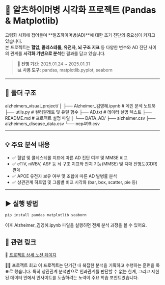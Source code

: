 # 🧠 알츠하이머병 시각화 프로젝트 (Pandas & Matplotlib)

고령화 사회에 접어들며 **알츠하이머병(AD)**에 대한 조기 진단의 중요성이 커지고 있습니다.  
본 프로젝트는 **혈압, 콜레스테롤, 유전자, 뇌 구조 지표** 등 다양한 변수와 AD 진단 사이의 관계를 **시각화 기반으로 분석**한 결과를 담고 있습니다.

> **📅 진행 기간:** 2025.01.24 ~ 2025.01.31  
> **📊 사용 도구:** pandas, matplotlib.pyplot, seaborn

---

## 📂 폴더 구조

alzheimers_visual_project/ │ ├── Alzheimer_김영혜.ipynb # 메인 분석 노트북 ├── utils.py # 컬러팔레트 및 유틸 함수 ├── AD.txt # 데이터 설명 텍스트 ├── README.md # 프로젝트 설명 파일 │ └── DATA_AD/ ├── alzheimer.csv ├── alzheimers_disease_data.csv └── nep499.csv

---

## 💡 주요 분석 내용

- ✅ 혈압 및 콜레스테롤 지표에 따른 AD 진단 여부 및 MMSE 비교  
- ✅ eTIV, nWBV, ASF 등 뇌 구조 지표와 인지 기능(MMSE) 및 치매 진행도(CDR) 관계  
- ✅ APOE 유전자 보유 여부 및 조합에 따른 AD 발병률 분석  
- ✅ 상관관계 히트맵 및 그룹별 비교 시각화 (bar, box, scatter, pie 등)

---

## ▶️ 실행 방법

```bash
pip install pandas matplotlib seaborn
```
이후 Alzheimer_김영혜.ipynb 파일을 실행하면 전체 분석 과정을 볼 수 있어요.

## 🔗 관련 링크
🧾 [프로젝트 상세 노션 페이지](https://yeonghyekim.notion.site/Alzheimer-s-Disease-18fe2859370c804ab1dbc4bdde782bc7?pvs=4)

👩‍💻 프로젝트 회고
이 프로젝트는 단기간 내 복잡한 분석을 기획하고 수행하는 훈련을 목표로 했습니다.
특히 상관관계 분석만으로 인과관계를 판단할 수 없는 한계,
그리고 제한된 데이터 안에서 인사이트를 도출하려는 노력이 주요 학습 포인트였습니다.